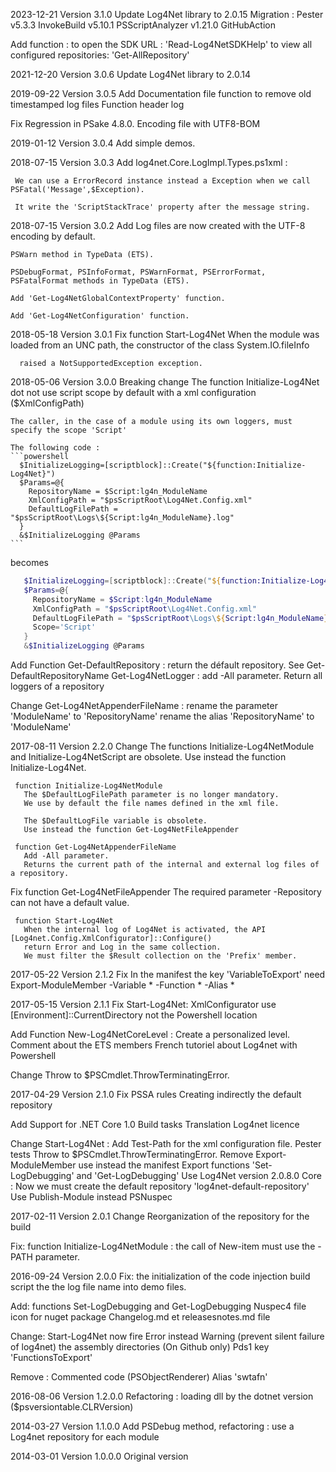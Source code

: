 ﻿2023-12-21  Version 3.1.0
  Update Log4Net library to 2.0.15
  Migration :
     Pester v5.3.3
     InvokeBuild v5.10.1
     PSScriptAnalyzer v1.21.0
     GitHubAction

  Add function :
   to open the SDK URL : 'Read-Log4NetSDKHelp'
   to view all configured repositories: 'Get-AllRepository'


2021-12-20  Version 3.0.6
  Update Log4Net library to 2.0.14

2019-09-22  Version 3.0.5
  Add 
    Documentation file
    function to remove old timestamped log files
    Function header log
  
  Fix 
    Regression in PSake 4.8.0. 
    Encoding file with UTF8-BOM

2019-01-12  Version 3.0.4
  Add simple demos.

2018-07-15  Version 3.0.3
  Add
    log4net.Core.LogImpl.Types.ps1xml :

     We can use a ErrorRecord instance instead a Exception when we call PSFatal('Message',$Exception).

     It write the 'ScriptStackTrace' property after the message string.

2018-07-15  Version 3.0.2
  Add
    Log files are now created with the UTF-8 encoding by default.

    PSWarn method in TypeData (ETS).

    PSDebugFormat, PSInfoFormat, PSWarnFormat, PSErrorFormat, PSFatalFormat methods in TypeData (ETS).

    Add 'Get-Log4NetGlobalContextProperty' function.

    Add 'Get-Log4NetConfiguration' function.

2018-05-18  Version 3.0.1
 Fix
     function Start-Log4Net
      When the module was loaded from an UNC path, the constructor of the class System.IO.fileInfo

      raised a NotSupportedException exception.

2018-05-06  Version 3.0.0
  Breaking change
    The function Initialize-Log4Net dot not use script scope by default with a xml configuration ($XmlConfigPath)

    The caller, in the case of a module using its own loggers, must specify the scope 'Script'
    
    The following code :
    ```powershell
      $InitializeLogging=[scriptblock]::Create("${function:Initialize-Log4Net}")
      $Params=@{
        RepositoryName = $Script:lg4n_ModuleName
        XmlConfigPath = "$psScriptRoot\Log4Net.Config.xml"
        DefaultLogFilePath = "$psScriptRoot\Logs\${Script:lg4n_ModuleName}.log"
      }
      &$InitializeLogging @Params
    ```
   becomes
   ```powershell
      $InitializeLogging=[scriptblock]::Create("${function:Initialize-Log4Net}")
      $Params=@{
        RepositoryName = $Script:lg4n_ModuleName
        XmlConfigPath = "$psScriptRoot\Log4Net.Config.xml"
        DefaultLogFilePath = "$psScriptRoot\Logs\${Script:lg4n_ModuleName}.log"
        Scope='Script'
      }
      &$InitializeLogging @Params
  ```
  Add
     Function Get-DefaultRepository : return the défault repository. See Get-DefaultRepositoryName
     Get-Log4NetLogger : add -All parameter. Return all loggers of a repository
     
  Change 
    Get-Log4NetAppenderFileName : rename the parameter 'ModuleName' to 'RepositoryName'
                                  rename the alias 'RepositoryName' to 'ModuleName'


2017-08-11  Version 2.2.0
  Change 
     The functions Initialize-Log4NetModule and Initialize-Log4NetScript are obsolete.
       Use instead the function Initialize-Log4Net.

     function Initialize-Log4NetModule 
       The $DefaultLogFilePath parameter is no longer mandatory.
       We use by default the file names defined in the xml file.
       
       The $DefaultLogFile variable is obsolete.
       Use instead the function Get-Log4NetFileAppender 

     function Get-Log4NetAppenderFileName
       Add -All parameter. 
       Returns the current path of the internal and external log files of a repository.

  Fix
     function Get-Log4NetFileAppender
       The required parameter -Repository can not have a default value.
    
     function Start-Log4Net
       When the internal log of Log4Net is activated, the API [Log4net.Config.XmlConfigurator]::Configure()
       return Error and Log in the same collection.
       We must filter the $Result collection on the 'Prefix' member.

 
2017-05-22  Version 2.1.2
  Fix 
   In the manifest the key 'VariableToExport' need Export-ModuleMember -Variable * -Function * -Alias *

2017-05-15  Version 2.1.1
  Fix 
    Start-Log4Net: XmlConfigurator use [Environment]::CurrentDirectory not the Powershell location
   
  Add
    Function New-Log4NetCoreLevel : Create a personalized level.
    Comment about the ETS members
    French tutoriel about Log4net with Powershell
         
  Change
    Throw to $PSCmdlet.ThrowTerminatingError.
    
2017-04-29  Version 2.1.0
  Fix 
    PSSA rules
    Creating indirectly the default repository 
    
  Add
    Support for .NET Core 1.0
    Build tasks
    Translation
    Log4net licence 
     
  Change
    Start-Log4Net : Add Test-Path for the xml configuration file.
    Pester tests
    Throw to $PSCmdlet.ThrowTerminatingError.
    Remove Export-ModuleMember use instead the manifest
    Export functions 'Set-LogDebugging' and 'Get-LogDebugging'
    Use Log4Net version 2.0.8.0
    Core : Now we must create the default repository 'log4net-default-repository'
    Use Publish-Module instead PSNuspec

2017-02-11  Version 2.0.1
  Change
      Reorganization of the repository for the build

  Fix: 
     function Initialize-Log4NetModule : the call of New-item must use the -PATH parameter.

2016-09-24  Version 2.0.0
  Fix: 
     the initialization of the code injection
     build script
     the the log file name into demo files.

  Add:
     functions Set-LogDebugging and Get-LogDebugging
     Nuspec4 file
     icon for nuget package
     Changelog.md et releasesnotes.md file

  Change:
     Start-Log4Net now fire Error instead Warning (prevent silent failure of log4net)
     the assembly directories (On Github only)
     Pds1 key 'FunctionsToExport'

  Remove :
     Commented code (PSObjectRenderer)
     Alias 'swtafn' 
     

2016-08-06  Version 1.2.0.0
   Refactoring : loading dll by the dotnet version ($psversiontable.CLRVersion) 

2014-03-27  Version 1.1.0.0
   Add PSDebug method, refactoring : use a Log4net repository for each module

2014-03-01  Version 1.0.0.0
    Original version
